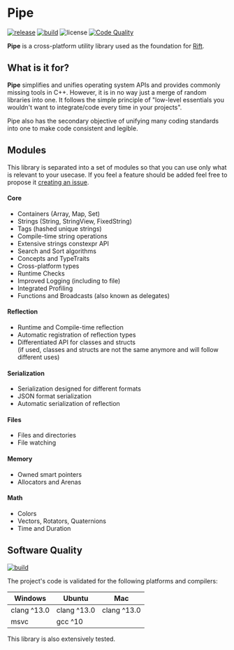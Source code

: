 # Pipe

[![release](https://img.shields.io/github/release/PipeRift/pipe?labelColor=394047)](https://github.com/PipeRift/rift/releases) [![build](https://github.com/PipeRift/pipe/actions/workflows/build.yml/badge.svg)](https://github.com/PipeRift/pipe/actions/workflows/build.yml) ![license](https://img.shields.io/github/license/PipeRift/pipe?labelColor=394047) [![Code Quality](https://app.codacy.com/project/badge/Grade/bcaa8bb47ec442b282e56990d668f681)](https://www.codacy.com/gh/PipeRift/pipe/dashboard?utm_source=github.com&amp;utm_medium=referral&amp;utm_content=PipeRift/pipe&amp;utm_campaign=Badge_Grade)

**Pipe** is a cross-platform utility library used as the foundation for [Rift](https://github.com/piperift/rift).


## What is it for?

**Pipe** simplifies and unifies operating system APIs and provides commonly missing tools in C++. However, it is in no way just a merge of random libraries into one. It follows the simple principle of "low-level essentials you wouldn't want to integrate/code every time in your projects".

Pipe also has the secondary objective of unifying many coding standards into one to make code consistent and legible.


## Modules
This library is separated into a set of modules so that you can use only what is relevant to your usecase.
If you feel a feature should be added feel free to propose it [creating an issue](https://github.com/PipeRift/pipe/issues/new).

#### Core
- Containers (Array, Map, Set)
- Strings (String, StringView, FixedString)
- Tags (hashed unique strings)
- Compile-time string operations
- Extensive strings constexpr API
- Search and Sort algorithms
- Concepts and TypeTraits
- Cross-platform types
- Runtime Checks
- Improved Logging (including to file)
- Integrated Profiling
- Functions and Broadcasts (also known as delegates)

#### Reflection
- Runtime and Compile-time reflection
- Automatic registration of reflection types
- Differentiated API for classes and structs<br/>
  (if used, classes and structs are not the same anymore and will follow different uses)

#### Serialization
- Serialization designed for different formats
- JSON format serialization
- Automatic serialization of reflection

#### Files
- Files and directories
- File watching

#### Memory
- Owned smart pointers
- Allocators and Arenas

#### Math
- Colors
- Vectors, Rotators, Quaternions
- Time and Duration


## Software Quality
[![build](https://github.com/PipeRift/pipe/actions/workflows/build.yml/badge.svg)](https://github.com/PipeRift/pipe/actions/workflows/build.yml)

The project's code is validated for the following platforms and compilers:

| Windows      | Ubuntu       | Mac         |
| ------------ | ------------ | ----------- |
| clang ^13.0  | clang ^13.0  | clang ^13.0 |
| msvc         | gcc  ^10     |             |

This library is also extensively tested.
